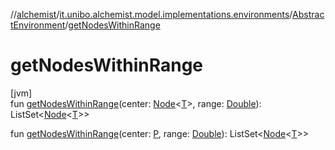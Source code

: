 //[alchemist](../../../index.md)/[it.unibo.alchemist.model.implementations.environments](../index.md)/[AbstractEnvironment](index.md)/[getNodesWithinRange](get-nodes-within-range.md)

# getNodesWithinRange

[jvm]\
fun [getNodesWithinRange](get-nodes-within-range.md)(center: [Node](../../it.unibo.alchemist.model.interfaces/-node/index.md)<[T](../../it.unibo.alchemist.model.implementations.timedistributions/-weibull-distributed-weibull-time/index.md)>, range: [Double](https://kotlinlang.org/api/latest/jvm/stdlib/kotlin/-double/index.html)): ListSet<[Node](../../it.unibo.alchemist.model.interfaces/-node/index.md)<[T](../../it.unibo.alchemist.model.implementations.timedistributions/-weibull-distributed-weibull-time/index.md)>>

fun [getNodesWithinRange](get-nodes-within-range.md)(center: [P](../../it.unibo.alchemist.model.interfaces/-route/index.md), range: [Double](https://kotlinlang.org/api/latest/jvm/stdlib/kotlin/-double/index.html)): ListSet<[Node](../../it.unibo.alchemist.model.interfaces/-node/index.md)<[T](../../it.unibo.alchemist.model.implementations.timedistributions/-weibull-distributed-weibull-time/index.md)>>
